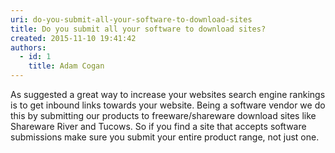 ```yaml
---
uri: do-you-submit-all-your-software-to-download-sites
title: Do you submit all your software to download sites?
created: 2015-11-10 19:41:42
authors:
  - id: 1
    title: Adam Cogan
---
```





<span class='intro'> As suggested a great way to increase your websites search engine rankings is to get inbound links towards your website. Being a software vendor we do this by submitting our products to freeware/shareware download sites like Shareware River and Tucows. So if you find a site that accepts software submissions make sure you submit your entire product range, not just one.​​<br> </span>




